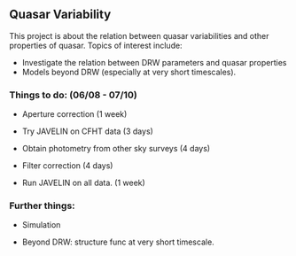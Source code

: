 
## Quasar Variability

This project is about the relation between quasar variabilities and other properties of quasar. Topics of interest include:

- Investigate the relation between DRW parameters and quasar properties
- Models beyond DRW (especially at very short timescales).

### Things to do: (06/08 - 07/10)

- Aperture correction (1 week)

- Try JAVELIN on CFHT data (3 days)

- Obtain photometry from other sky surveys (4 days)

- Filter correction (4 days)

- Run JAVELIN on all data. (1 week)


### Further things:

- Simulation

- Beyond DRW: structure func at very short timescale.
